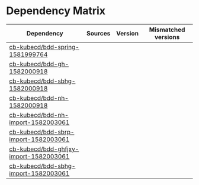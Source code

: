 # Dependency Matrix

Dependency | Sources | Version | Mismatched versions
---------- | ------- | ------- | -------------------
[cb-kubecd/bdd-spring-1581999764](https://github.com/cb-kubecd/bdd-spring-1581999764.git) |  | []() | 
[cb-kubecd/bdd-gh-1582000918](https://github.com/cb-kubecd/bdd-gh-1582000918.git) |  | []() | 
[cb-kubecd/bdd-sbhg-1582000918](https://github.com/cb-kubecd/bdd-sbhg-1582000918.git) |  | []() | 
[cb-kubecd/bdd-nh-1582000918](https://github.com/cb-kubecd/bdd-nh-1582000918.git) |  | []() | 
[cb-kubecd/bdd-nh-import-1582003061](https://github.com/cb-kubecd/bdd-nh-import-1582003061.git) |  | []() | 
[cb-kubecd/bdd-sbrp-import-1582003061](https://github.com/cb-kubecd/bdd-sbrp-import-1582003061.git) |  | []() | 
[cb-kubecd/bdd-ghfjxy-import-1582003061](https://github.com/cb-kubecd/bdd-ghfjxy-import-1582003061.git) |  | []() | 
[cb-kubecd/bdd-sbhg-import-1582003061](https://github.com/cb-kubecd/bdd-sbhg-import-1582003061.git) |  | []() | 
